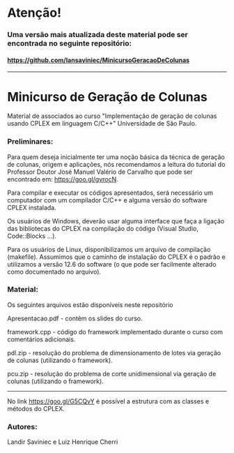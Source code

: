 # Atenção!

### Uma versão mais atualizada deste material pode ser encontrada no seguinte repositório:

#### https://github.com/lansaviniec/MinicursoGeracaoDeColunas

------


# Minicurso de Geração de Colunas

Material de associados ao curso "Implementação de geração de colunas usando CPLEX em linguagem C/C++"
Universidade de São Paulo.

### Preliminares:

Para quem deseja inicialmente ter uma noção básica da técnica de geração de colunas, origem e aplicações, nós recomendamos a leitura do tutorial do Professor Doutor José Manuel Valério de Carvalho que pode ser encontrado em: https://goo.gl/gvrocN.

Para compilar e executar os códigos apresentados, será necessário um computador com um compilador C/C++ e alguma versão do software CPLEX instalada.

Os usuários de Windows, deverão usar alguma interface que faça a ligação das bibliotecas do CPLEX na compilação do código (Visual Studio, Code::Blocks ...).

Para os usuários de Linux, disponibilizamos um arquivo de compilação (makefile). Assumimos que o caminho de instalação do CPLEX é o padrão e utilizamos a versão 12.6 do software (o que pode ser facilmente alterado como documentado no arquivo).

### Material:

Os seguintes arquivos estão disponíveis neste repositório 

Apresentacao.pdf - contêm  os slides do curso.

framework.cpp - código do  framework implementado durante o curso com comentários adicionais.

pdl.zip - resolução do problema de dimensionamento de lotes via geração de colunas (utilizando o framework).

pcu.zip - resolução do problema de corte unidimensional via geração de colunas (utilizando o framework).

---

No link https://goo.gl/G5CQvY é possível a estrutura com as classes e métodos do CPLEX. 



### Autores: 
Landir Saviniec e Luiz Henrique Cherri
